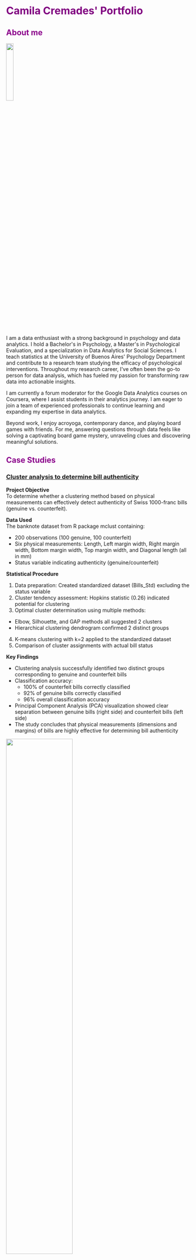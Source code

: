 # <span style="color: purple;">Camila Cremades' Portfolio</span>

## <span style="color: DarkMagenta;">About me</span>

<img src="FotoCami.jpg" width="20%" />

I am a data enthusiast with a strong background in psychology and data analytics. I hold a Bachelor's in Psychology, a Master's in Psychological Evaluation, and a specialization in Data Analytics for Social Sciences. I teach statistics at the University of Buenos Aires' Psychology Department and contribute to a research team studying the efficacy of psychological interventions. Throughout my research career, I’ve often been the go-to person for data analysis, which has fueled my passion for transforming raw data into actionable insights.

I am currently a forum moderator for the Google Data Analytics courses on Coursera, where I assist students in their analytics journey. I am eager to join a team of experienced professionals to continue learning and expanding my expertise in data analytics.

Beyond work, I enjoy acroyoga, contemporary dance, and playing board games with friends. For me, answering questions through data feels like solving a captivating board game mystery, unraveling clues and discovering meaningful solutions.

## <span style="color: DarkMagenta;">Case Studies</span>

### [Cluster analysis to determine bill authenticity](https://camila-cremades.github.io/Case-Studies/Cluster_Analysis.html)

**Project Objective**<br>
To determine whether a clustering method based on physical measurements can effectively detect authenticity of Swiss 1000-franc bills (genuine vs. counterfeit).

**Data Used**<br>
The banknote dataset from R package mclust containing:
- 200 observations (100 genuine, 100 counterfeit)
- Six physical measurements: Length, Left margin width, Right margin width, Bottom margin width, Top margin width, and Diagonal length (all in mm)
- Status variable indicating authenticity (genuine/counterfeit)

**Statistical Procedure**
1. Data preparation: Created standardized dataset (Bills_Std) excluding the status variable
2. Cluster tendency assessment: Hopkins statistic (0.26) indicated potential for clustering
3. Optimal cluster determination using multiple methods:
- Elbow, Silhouette, and GAP methods all suggested 2 clusters
- Hierarchical clustering dendrogram confirmed 2 distinct groups
4. K-means clustering with k=2 applied to the standardized dataset
5. Comparison of cluster assignments with actual bill status

**Key Findings**
- Clustering analysis successfully identified two distinct groups corresponding to genuine and counterfeit bills
- Classification accuracy:
  - 100% of counterfeit bills correctly classified
  - 92% of genuine bills correctly classified
  - 96% overall classification accuracy
- Principal Component Analysis (PCA) visualization showed clear separation between genuine bills (right side) and counterfeit bills (left side)
- The study concludes that physical measurements (dimensions and margins) of bills are highly effective for determining bill authenticity

<img src="Plot_Cluster.png" width="60%" />

### [Efficacy of the Unified Protocol for Emotional Disorders](https://camila-cremades.github.io/Case-Studies/Mix_Lineal_Reg_PU_Eficacy.html)

**Project Objective**<br>
To evaluate the efficacy of the Unified Protocol, a transdiagnostic intervention for emotional disorders, by comparing treatment and control (waitlist) groups across multiple outcome measures.

**Method**<br>
Study design: Randomized controlled trial<br>
Sample: 46 participants randomized to treatment or waitlist control<br>
Assessment points: Baseline (week 0), mid-treatment (week 5), and post-treatment (week 10)<br>
Outcome measures:
- Emotional Dysregulation (DERS): 30-item scale
- Depression (BDI): 21-item scale
- Anxiety (BAI): 21-item scale

**Statistical Procedure**<br>
Mixed-effects linear modeling with:
- Fixed effects: Time (weeks), condition (treatment vs. control), and their interaction
- Random effects: Participant ID and questionnaire items
- Model comparison between base models (random effects only) and full models (with fixed effects)
- End-of-treatment group comparisons using adjusted marginal means (emmeans)

**Key Findings**<br>
Emotional Dysregulation (DERS):
- Significant interaction between time and treatment condition (b = -0.08, p < .001)
- At week 10, treatment group showed significantly lower emotional dysregulation (difference = 0.98, p < .001)

Depression (BDI):
- Significant interaction between time and treatment condition (b = -0.06, p < .001)
- At week 10, treatment group showed significantly lower depression (difference = 0.57, p < .001)

Anxiety (BAI):
- Significant interaction between time and treatment condition (b = -0.03, p < .001)
- At week 10, treatment group showed significantly lower anxiety (difference = 0.52, p < .001)

Overall, the Unified Protocol demonstrated significant efficacy in reducing emotional dysregulation, depression, and anxiety symptoms compared to waitlist control, with improvements becoming more pronounced over the course of treatment.

<img src="PU.png" width="60%" />

### [Evaluation of the Effects of Practices and School Type on Exam Scores](https://camila-cremades.github.io/Case-Studies/Lineal_Regresion_2.html)

**Objective**<br>
The study aimed to evaluate the effects of course performance ("exercise in the course") on written exam scores, analyzing both within-school and between-school variations.

**Data**<br>
The analysis used the GCSE exam scores dataset from the mlmRev package, containing variables for schools, students, gender, written exam scores, and course performance metrics.

**Statistical Procedure**<br>
Hybrid Random Effects Models (HREM) were employed to separate and analyze both within-school and between-school effects:
- Unconditional Model: Established baseline variation in written exam scores
- Fixed Effects Model: Examined effects of within-school (course_wt) and between-school (c_course_bw) course performance
- Random Effects Model: Added random slopes for within-school course performance
- Interaction Model: Tested cross-level interactions between within-school and between-school effects
- Models were compared using likelihood ratio tests and evaluated using AIC/BIC criteria.

**Key Findings**<br>
- Baseline Performance: The average written exam score across all schools was 47.6 points, with significant between-school variation (ICC = 0.28)
- Within-School Effects: Students who scored higher than their school's average in coursework showed significantly better written exam performance (β = 0.36, p < .001)
- Between-School Effects: Schools with higher average coursework scores produced students with significantly better written exam scores (β = 0.34, p < .001)
- Random Effects: The relationship between coursework and exam scores varied significantly across schools, with the random slope model showing better fit than fixed effects alone (χ²(2) = 27.94, p < .001)
- Cross-Level Interaction: No significant interaction was found between within-school and between-school course performance (p = .74), indicating that the relationship between individual coursework and exam performance remained consistent regardless of school-level averages

The findings demonstrate that course performance significantly impacts written exam scores at both individual and institutional levels, highlighting the importance of coursework quality across educational contexts.

<img src="LinReg_2.png" width="60%" />

### [Mediation and moderation of psychological variables](https://camila-cremades.github.io/Case-Studies/Mediation_Moderation.html)

**Objective**<br>
The project investigated three main relationships:
1. Whether disability severity moderates the effect of caregiving hours on negative affect
2. Whether perceived tension mediates the effect of negative-affect-oriented movies on negative affect
3. Whether negative affect mediates the relationship between neuroticism and depression

**Data Sources**<br>
Activity 1: efc dataset from sjPlot package<br>
Activities 2 & 3: affect dataset from psychTools package

**Statistical Procedures**<br>
Activity 1: Moderation analysis using regression with interaction terms<br>
Activity 2: Mediation analysis using MBESS package with bootstrapping (10,000 iterations)<br>
Activity 3: Mediation analysis using mediation package with bootstrapping (10,000 iterations)<br>

**Key Findings**<br>
Activity 1: Moderation Effect
- Disability severity significantly moderated the relationship between caregiving hours and negative affect (B = 0.0002, p < .01)
- As disability severity increased, the effect of caregiving hours on negative affect also increased
- The main effect of disability severity was significant (B = -0.05, p < .001)

<img src="Ej_22.jpg" width="60%" />

Activity 2: Mediation Analysis (Movies → Tension → Negative Affect)
- Total effect (c): Negative-affect movies significantly increased negative affect (B = 4.73, p < .001)
- Path a: Negative-affect movies significantly increased perceived tension (B = 4.38, p < .001)
- Path b: Perceived tension significantly predicted negative affect (B = 0.55, p < .001)
- Direct effect (c'): Effect decreased when controlling for tension (B = 2.30, p < .001)
- Significant indirect effect through perceived tension (B = 2.42, 95% CI [1.80, 3.08])

<img src="Ej_31.jpg" width="60%" />

Activity 3: Mediation Analysis (Neuroticism → Negative Affect → Depression)
- Total effect (c): Neuroticism significantly predicted depression (B = 0.03, p < .001)
- Path a: Neuroticism significantly predicted negative affect (B = 0.37, p < .001)
- Path b: Negative affect significantly predicted depression (B = 0.03, p < .001)
- Direct effect (c'): Effect decreased when controlling for negative affect (B = 0.019, p < .001)
- Significant indirect effect through negative affect (B = 0.011, 95% CI [0.005, 0.02])

<img src="Ej_32.jpg" width="60%" />

This study demonstrates the importance of considering both mediating and moderating variables when examining psychological relationships, particularly in caregiving contexts and emotional responses.

### [Predictors of Job Satisfaction and Employee Performance](https://camila-cremades.github.io/Case-Studies/PractInvI.html)

**Objective**<br>
This study aimed to identify key predictors of job satisfaction and employee performance in a sample of 300 employees from a technology solutions company, analyzing relationships between demographic, organizational, and clinical variables.

**Data Used**<br>
The dataset included 300 employees with variables including:
- Demographic: Gender (female/male)
- Work-related: Job type (4 categories), Home office status, Job satisfaction, Performance
- Psychological: Cognitive flexibility, Work environment perception, Self-esteem, Future job outlook, Anxiety, Depression
- Other: Intelligence, Social network

**Statistical Procedures**<br>
1. Descriptive statistics and normality testing for all variables
2. Chi-square tests to analyze associations between categorical variables
3. T-tests and ANOVA to compare job satisfaction across groups
4. Pearson correlations to assess relationships between continuous variables
5. Multiple regression analysis using stepwise selection for job satisfaction prediction
6. Logistic regression with ROC curve analysis for employee performance prediction

**Key Findings**<br>
Group Differences in Job Satisfaction
- Gender: Women reported significantly higher job satisfaction (M = 54.11, SD = 9.95) than men (M = 46.98, SD = 8.92), t(254) = -6.40, p < .001, d = 0.76, representing a moderate effect.
- Home Office: Employees working from home reported significantly higher job satisfaction (M = 54.11, SD = 9.43) than those working in-person (M = 45.42, SD = 8.54), t(298) = -8.37, p < .001, d = 0.97, representing a large effect.
- Job Type: Significant differences were found between job types, F(3, 296) = 3.50, p = .016, η² = .03. Post-hoc Tukey tests revealed that customer service employees had significantly lower job satisfaction compared to marketing employees (p < .05).

Job Satisfaction Predictors<br>
A multiple regression model explained 92% of variance in job satisfaction (F(6,239) = 525.9, p < .001). Significant predictors included:
- Cognitive flexibility (β = 0.92, p < .001) - positive relationship
- Work environment perception (β = -0.75, p < .001) - negative relationship
- Self-esteem (β = -0.34, p < .001) - negative relationship
- Future job outlook (β = 1.32, p < .001) - positive relationship
- Anxiety (β = -0.58, p < .001) - negative relationship
- Depression (β = 0.67, p < .001) - positive relationship

Employee Performance Predictors<br>
The logistic regression model showed excellent predictive accuracy (ROC = 0.99), with sensitivity of 97.89% and specificity of 91.14%. Key findings included:
- Work environment perception had the strongest positive impact: a 12-point increase multiplied the odds of satisfactory performance by 5,034 times
- Job satisfaction showed a strong positive effect: a 10-point increase multiplied performance odds by 177.5 times
- Cognitive flexibility showed a negative relationship: a 15-point increase decreased performance odds by 89 times
- Job type was significant: customer service and sales employees had 94 times lower odds of satisfactory performance compared to marketing employees

**Conclusion**<br>
The analysis revealed that job satisfaction is significantly influenced by work arrangements (home office), gender, and job type. The regression models identified key psychological factors that predict both job satisfaction and performance, with work environment perception emerging as particularly important for performance outcomes. These findings provide valuable insights for developing targeted organizational interventions to enhance employee satisfaction and performance.

### [Regresion Analysis to predict cigarette sales in the USA](https://camila-cremades.github.io/Case-Studies/Lineal_Regresion.html)

**Objective**<br>
To construct a regression model that relates per-capita cigarette consumption (Sales) across U.S. states to various socioeconomic and demographic variables, and to determine whether these variables are useful predictors of cigarette consumption.

**Data Used**<br>
The dataset contained information from all 50 U.S. states with the following variables:
- SALES: Per-capita cigarette consumption
- AGE: Percentage of the population aged 16-24
- HS: Percentage with high school education
- INCOME: Per capita personal income
- BLACK: Percentage of African American population
- FEMALE: Percentage of female population
- PRICE: Average price of cigarette packs

**Statistical Procedure**
1. Correlation analysis to examine linear relationships between Sales and potential predictors
2. Multiple linear regression with best subset selection to identify optimal predictors
3. Collinearity testing of predictor variables
4. Residual analysis to evaluate model assumptions (normality, homoscedasticity)
5. Identification and analysis of outliers and influential observations

**Key Findings**
- The best regression model included two significant predictors: INCOME and PRICE
  - INCOME had a positive effect on sales (β = 0.022, p = 0.002)
  - PRICE had a negative effect on sales (β = -3.018, p = 0.004)
- The model explained 25% of the variability in cigarette sales (R² = 0.250)
- The model was statistically significant overall (F = 8.012, p = 0.001)
- No collinearity issues were detected between the predictor variables
- Analysis identified outliers (New Hampshire and Nevada) and an influential observation (Washington DC), but these were retained in the model to maintain generalizability across all U.S. states
- The Breusch-Pagan test indicated heteroscedasticity issues, though these may be attributed to the presence of outliers

The findings suggest that higher income levels increase cigarette consumption while higher prices reduce it, confirming basic economic theory of consumer behavior in this market.

### [Sex prediction from psychological variables using Machine Learning](https://camila-cremades.github.io/Case-Studies/Sex-prediction-from-psychological-variables.html)

For the following study, a database obtained from the Open Code Psychometrics website was used. The questionnaire consists of 163 items organized into a reasoning scale and 15 primary personality scales, each with 10 items.
In this study, an optimal supervised model was developed to maximize its predictive capacity in determining whether personality traits could be considered relevant variables for the psychology of sex differences.



## <span style="color: DarkMagenta;">Published papers</span>

[Celleri, M., Cremades, C. F., Rojas, R. L. & Garay, C. J. (2025). Neuroticismo, sintomatología psicopatológica y habilidades de conciencia emocional plena: estudio piloto sobre su impacto utilizando el Protocolo Unificado en Argentina. Revista Argentina De Ciencias Del Comportamiento, 17(2), 46-53. https://doi.org/10.32348/1852.4206.v17.n2.36729](https://revistas.unc.edu.ar/index.php/racc/article/view/36729)

[Celleri, M., Klajner, F., Cremades, F. C., Garay, C. J., Etchevers, M., & Osma, J. (2025). Usability and Acceptance by Therapists and Users of an Internet‐Based Intervention Based on the Unified Protocol in Argentina. Journal of Clinical Psychology. https://doi.org/10.1002/jclp.70037](https://onlinelibrary.wiley.com/doi/10.1002/jclp.70037)

[Rodante, D. E., Bellotti, M., Boscolo, M., Cremades, C., Melone, M., Gagliesi, P., & Mehlum, L. (2024). Safety Planning Intervention Training Among Early Career Mental Health Professionals: Perception of Self-Efficacy, Usefulness and Feasibility. Archives of Suicide Research, 1–15. https://doi.org/10.1080/13811118.2024.2335956](https://www.tandfonline.com/doi/full/10.1080/13811118.2024.2335956)

[Cremades, C., Melone, M., Bellotti, M., Boscolo, M., Rivas, A. L., Neumann, J., Lublinsky, L., & Rodante, D. (2024). Pilot study on the effect of an effective anger management group based on Dialectical Behavior Therapy (DBT). Vertex Revista Argentina De Psiquiatría, 35(165, jul.-sep.), 16–24. https://doi.org/10.53680/vertex.v35i165.656](https://revistavertex.com.ar/ojs/index.php/vertex/article/view/656)

[Natapof, D.G., Celleri, M., Appeceix, A.L., Kaplan, M., Cremades, C., Garay, C.J.(2024). Prevention of Emotional Disorders in University Students: Implementation and Adaptation of IUPI-P, a Program Based on Cognitive-Behavioral Therapy and the Unified Protocol. Anuario de Investigaciones, 30](https://www.psi.uba.ar/publicaciones/anuario/trabajos_completos/30/natapof.pdf)

[Cremades, C., Garay, C. J., Etchevers, M. J., Muiños, R., Peker, G. M., & Gómez Penedo, J. M. (2023). Adaptation and Validation of the Emotional Regulation Difficulty Scale in Adults in the Metropolitan Area of Buenos Aires. Avances En Psicología Latinoamericana , 41(3), 1–18. https://doi.org/10.12804/revistas.urosario.edu.co/apl/a.11523](https://revistas.urosario.edu.co/index.php/apl/article/view/11523)

[Celleri, M., Koutsovitis, F., Cremades, C., y Garay, C. J. (2023). Perceived quality of life index in patients with functional gastrointestinal disorders in Buenos Aires, Argentina. Acta Colombiana de Psicología, 26(1), 45–55. https://doi.org/10.14718/ACP.2023.26.1.4](https://actacolombianapsicologia.ucatolica.edu.co/article/view/3824)

[Celleri, M., Cremades , C. F., Rojas, R. L., Garay , C. J., & Osma, J. J. (2023). Pilot study on the clinical utility and acceptability of the Unified Protocol for the transdiagnostic treatment of emotional disorders in an online and group format in Argentina. Acción Psicológica, 19(2), 63–80. https://doi.org/10.5944/ap.19.2.37004](https://revistas.uned.es/index.php/accionpsicologica/article/view/37004)

[Rojas, R. L., Cremades, C. F., Celleri, M., & Garay, C. J. (2023). Overall Anxiety Severity and Impairment Scale (OASIS) and Overall Depression Severity and Impairment Scale (ODSIS): Adaptation and Validation in Buenos Aires, Argentina. Clinical Psychology in Europe, 5(2), 1-19. https://doi.org/10.32872/cpe.10451](https://cpe.psychopen.eu/index.php/cpe/article/view/10451)

[Celleri, M. & Cremades, C. (2022). Group processes and virtuality: patient experiences in an online intervention based on emotional regulation. In School of Psychology Award University of Buenos Aires 2022. (pp. 11-26). University of Buenos Aires](https://www.psi.uba.ar/premio/2022/calleri.pdf)

[Celleri, M., Cremades, C. F., Rojas, L., & Garay, C. J. (2023). Unified Protocol for the transdiagnostic treatment of emotional disorders in virtual and group format in Argentina: three months follow-up of a pilot study. Vertex Revista Argentina De Psiquiatría, 34(161, jul.-sept.), 18–23. https://doi.org/10.53680/vertex.v34i161.482](https://revistavertex.com.ar/ojs/index.php/vertex/article/view/482)

Cremades, C., Celleri, M., Menendez, A. & Garay, C. J. (2022). Multidimensional Experiential Avoidance Questionnaire (MEAQ): Spanish adaptation and validation in Argentina, Buenos Aires. Manuscript submitted for publication.

[Cremades, C., Garay, C., Etchevers, M., Muiños, R., Peker, G., & Gómez Penedo, J. (2022). Contemporaneous Emotion Regulation Theoretical Models: A Systematic Review. Interacciones, 8, e237. https://doi.org/10.24016/2022.v8.237](https://ojs.revistainteracciones.com/index.php/rin/article/view/237)

[Ortega, I., Donatti, S., Cremades, C. & Garay, C. (2022). Anxiety and depression in patients with functional gastrointestinal disorders in a hospital in the city of Buenos Aires. Revista Psicología de la Salud, 10(1), 69-79. http://doi.org/10.21134/pssa.v10i1.814](https://revistas.innovacionumh.es/index.php/psicologiasalud/article/view/1224)

[Celleri, M., Menendez, A., Cremades, C. & Garay, C. J. (2021). Development of an online intervention for emotional disorders based on the Unified Protocol in Argentina. Intersecciones, 39](http://intersecciones.psi.uba.ar/index.php?option=com_content&view=article&id=860:desarrollo-de-una-intervencion-online-para-trastornos-emocionales-basada-en-el-protocolo-unificado-en-argentina&catid=11:alumnos&Itemid=1)

[Cremades, C., Garay, C., & Etchevers, M. (2021). Treatment of emotional dysregulation in hospitals in the metropolitan area of Buenos Aires: a survey of professionals. Interdisciplinaria. Revista de Psicología y Ciencias Afines, 38(3), 103-116. https://doi.org/10.16888/interd.2021.38.3.6](https://www.ciipme-conicet.gov.ar/ojs/index.php?journal=interdisciplinaria&page=article&op=view&path[]=682)

[Donatti, S., Cremades, C., Ortega, I., Pérez Vasaro, D., Koutsovitis, F., & Garay, C. (2020). Mobile applications in Spanish for Irritable Bowel Syndrome: a systematic review. Anuario de Investigaciones, 27, 19-24.](https://www.psi.uba.ar/investigaciones/revistas/anuario/trabajos_completos/27/donatti.pdf)

[Cremades, C., Garay, C., Etchevers, M. (2019). A systematic review of efficacy studies on the treatment emotional dysregulation from a transdiagnostic paradigm. Acta Psiquiátr Psicol Am Lat,65(2), 99-87](https://psycnet.apa.org/record/2020-13882-003)
